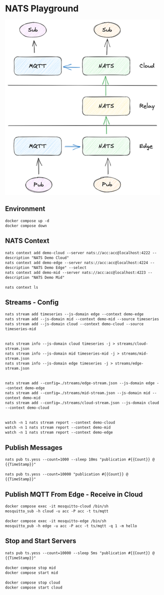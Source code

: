 # NATS Playground

![](./resources/network.png)

## Environment

    docker compose up -d
    docker compose down

## NATS Context

    nats context add demo-cloud --server nats://acc:acc@localhost:4222 --description "NATS Demo Cloud"
    nats context add demo-edge --server nats://acc:acc@localhost:4224 --description "NATS Demo Edge" --select
    nats context add demo-mid --server nats://acc:acc@localhost:4223 --description "NATS Demo Mid"

    nats context ls

## Streams - Config

    nats stream add timeseries --js-domain edge --context demo-edge
    nats stream add --js-domain mid --context demo-mid --source timeseries
    nats stream add --js-domain cloud --context demo-cloud --source timeseries-mid


    nats stream info --js-domain cloud timeseries -j > streams/cloud-stream.json
    nats stream info --js-domain mid timeseries-mid -j > streams/mid-stream.json
    nats stream info --js-domain edge timeseries -j > streams/edge-stream.json


    nats stream add --config=./streams/edge-stream.json --js-domain edge --context demo-edge
    nats stream add --config=./streams/mid-stream.json --js-domain mid --context demo-mid
    nats stream add --config=./streams/cloud-stream.json --js-domain cloud --context demo-cloud


    watch -n 1 nats stream report --context demo-cloud
    watch -n 1 nats stream report --context demo-mid
    watch -n 1 nats stream report --context demo-edge

## Publish Messages

    nats pub ts.yess --count=1000 --sleep 10ms "publication #{{Count}} @ {{TimeStamp}}"

    nats pub ts.yess --count=10000 "publication #{{Count}} @ {{TimeStamp}}"

## Publish MQTT From Edge - Receive in Cloud

    docker compose exec -it mosquitto-cloud /bin/sh
    mosquitto_sub -h cloud -u acc -P acc -t ts/mqtt

    docker compose exec -it mosquitto-edge /bin/sh
    mosquitto_pub -h edge -u acc -P acc -t ts/mqtt -q 1 -m hello

## Stop and Start Servers

    nats pub ts.yess --count=10000 --sleep 5ms "publication #{{Count}} @ {{TimeStamp}}"

    docker compose stop mid
    docker compose start mid

    docker compose stop cloud
    docker compose start cloud
